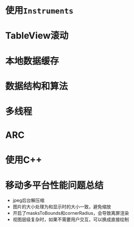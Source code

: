 # 使用`Instruments`

# TableView滚动

# 本地数据缓存


# 数据结构和算法


# 多线程

# ARC


# 使用C++

# 移动多平台性能问题总结 

- jpeg后台解压缩
- 图片的大小处理为和显示时的大小一致，避免缩放
- 开启了masksToBounds和cornerRadius，会导致离屏渲染
- 视图层级复杂时，如果不需要用户交互，可以换成直接绘制

